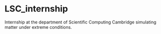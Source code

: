 # LSC_internship
Internship at the department of Scientific Computing Cambridge simulating matter under extreme conditions. 
